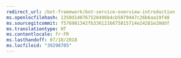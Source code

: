 ```yaml
---
redirect_url: /bot-framework/bot-service-overview-introduction
ms.openlocfilehash: 1350d140767520496b4cb5079447c26b6aa19f48
ms.sourcegitcommit: f576981342fb3361216675815714e24281e20ddf
ms.translationtype: HT
ms.contentlocale: fr-FR
ms.lasthandoff: 07/18/2018
ms.locfileid: "39298705"
---
```

